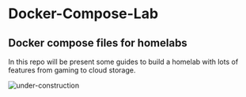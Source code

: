 # Docker-Compose-Lab
## Docker compose files for homelabs

In this repo will be present some guides to build a homelab with lots of features from gaming to cloud storage.

![under-construction](https://github.com/user-attachments/assets/988f448f-dc0d-4eae-b8b0-0bd0cd0f4a9a)
